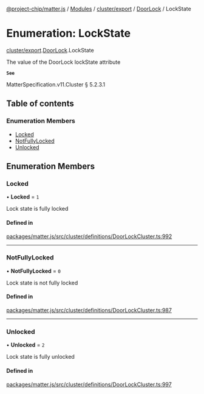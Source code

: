[@project-chip/matter.js](../README.md) / [Modules](../modules.md) / [cluster/export](../modules/cluster_export.md) / [DoorLock](../modules/cluster_export.DoorLock.md) / LockState

# Enumeration: LockState

[cluster/export](../modules/cluster_export.md).[DoorLock](../modules/cluster_export.DoorLock.md).LockState

The value of the DoorLock lockState attribute

**`See`**

MatterSpecification.v11.Cluster § 5.2.3.1

## Table of contents

### Enumeration Members

- [Locked](cluster_export.DoorLock.LockState.md#locked)
- [NotFullyLocked](cluster_export.DoorLock.LockState.md#notfullylocked)
- [Unlocked](cluster_export.DoorLock.LockState.md#unlocked)

## Enumeration Members

### Locked

• **Locked** = ``1``

Lock state is fully locked

#### Defined in

[packages/matter.js/src/cluster/definitions/DoorLockCluster.ts:992](https://github.com/project-chip/matter.js/blob/2d9f2165d2672864fda3496a6d0d5f93597f82c6/packages/matter.js/src/cluster/definitions/DoorLockCluster.ts#L992)

___

### NotFullyLocked

• **NotFullyLocked** = ``0``

Lock state is not fully locked

#### Defined in

[packages/matter.js/src/cluster/definitions/DoorLockCluster.ts:987](https://github.com/project-chip/matter.js/blob/2d9f2165d2672864fda3496a6d0d5f93597f82c6/packages/matter.js/src/cluster/definitions/DoorLockCluster.ts#L987)

___

### Unlocked

• **Unlocked** = ``2``

Lock state is fully unlocked

#### Defined in

[packages/matter.js/src/cluster/definitions/DoorLockCluster.ts:997](https://github.com/project-chip/matter.js/blob/2d9f2165d2672864fda3496a6d0d5f93597f82c6/packages/matter.js/src/cluster/definitions/DoorLockCluster.ts#L997)
